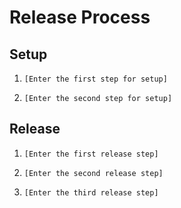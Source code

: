 # Release Process

## Setup

1. `[Enter the first step for setup]`

2. `[Enter the second step for setup]`

## Release

 1. `[Enter the first release step]`

 2. `[Enter the second release step]`

 3. `[Enter the third release step]`
